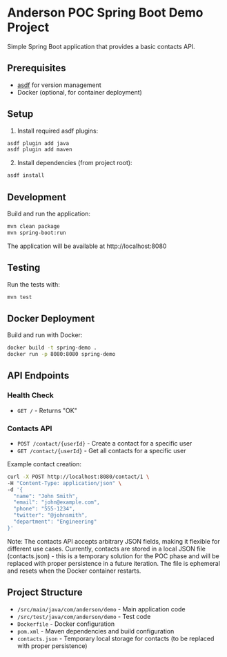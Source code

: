 # Anderson POC Spring Boot Demo Project

Simple Spring Boot application that provides a basic contacts API.

## Prerequisites

- [asdf](https://asdf-vm.com/) for version management
- Docker (optional, for container deployment)

## Setup

1. Install required asdf plugins:

```bash
asdf plugin add java
asdf plugin add maven
```

2. Install dependencies (from project root):

```bash
asdf install
```

## Development

Build and run the application:

```bash
mvn clean package
mvn spring-boot:run
```

The application will be available at http://localhost:8080

## Testing

Run the tests with:

```bash
mvn test
```

## Docker Deployment

Build and run with Docker:

```bash
docker build -t spring-demo .
docker run -p 8080:8080 spring-demo
```

## API Endpoints

### Health Check

- `GET /` - Returns "OK"

### Contacts API

- `POST /contact/{userId}` - Create a contact for a specific user
- `GET /contact/{userId}` - Get all contacts for a specific user

Example contact creation:

```bash
curl -X POST http://localhost:8080/contact/1 \
-H "Content-Type: application/json" \
-d '{
  "name": "John Smith",
  "email": "john@example.com",
  "phone": "555-1234",
  "twitter": "@johnsmith",
  "department": "Engineering"
}'
```

Note: The contacts API accepts arbitrary JSON fields, making it flexible for different use cases. Currently, contacts are stored in a local JSON file (contacts.json) - this is a temporary solution for the POC phase and will be replaced with proper persistence in a future iteration. The file is ephemeral and resets when the Docker container restarts.

## Project Structure

- `/src/main/java/com/anderson/demo` - Main application code
- `/src/test/java/com/anderson/demo` - Test code
- `Dockerfile` - Docker configuration
- `pom.xml` - Maven dependencies and build configuration
- `contacts.json` - Temporary local storage for contacts (to be replaced with proper persistence)
